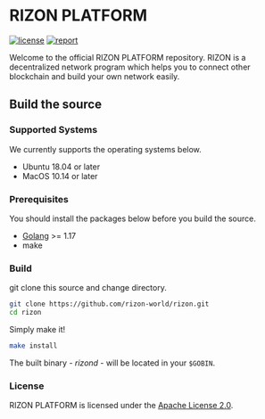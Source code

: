 # RIZON PLATFORM

[![license](https://img.shields.io/github/license/rizon-world/rizon.svg)](https://github.com/rizon-world/rizon/blob/master/LICENSE)
[![report](https://goreportcard.com/badge/github.com/rizon-world/rizon)](https://goreportcard.com/report/github.com/rizon-world/rizon)

Welcome to the official RIZON PLATFORM repository.
RIZON is a decentralized network program which helps you to connect other blockchain and build your own network easily.

## Build the source

### Supported Systems

We currently supports the operating systems below.

* Ubuntu 18.04 or later
* MacOS 10.14 or later

### Prerequisites

You should install the packages below before you build the source.

* [Golang](https://golang.org/doc/install) >= 1.17
* make

### Build

git clone this source and change directory.

```sh
git clone https://github.com/rizon-world/rizon.git
cd rizon
```

Simply make it!

```sh
make install
```

The built binary - _rizond_ - will be located in your `$GOBIN`.

### License

RIZON PLATFORM is licensed under the [Apache License 2.0](https://github.com/rizon-world/rizon/blob/master/LICENSE).
